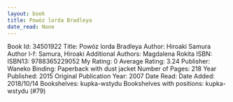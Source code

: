 ```yaml
---
layout: book
title: Powóz lorda Bradleya
date_read: None
---
```


Book Id: 34501922
Title: Powóz lorda Bradleya
Author: Hiroaki Samura
Author l-f: Samura, Hiroaki
Additional Authors: Magdalena Rokita
ISBN: 
ISBN13: 9788365229052
My Rating: 0
Average Rating: 3.24
Publisher: Waneko
Binding: Paperback with dust jacket
Number of Pages: 218
Year Published: 2015
Original Publication Year: 2007
Date Read: 
Date Added: 2018/10/14
Bookshelves: kupka-wstydu
Bookshelves with positions: kupka-wstydu (#79)


